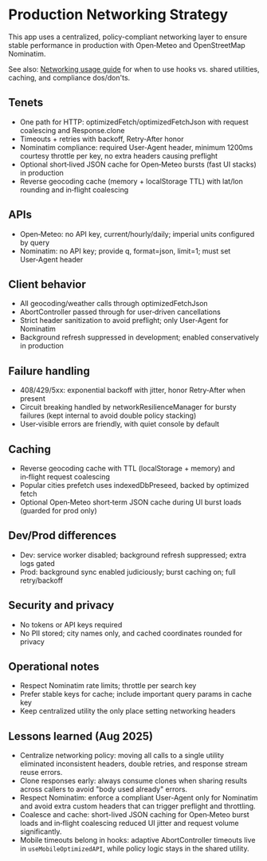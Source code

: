 # Production Networking Strategy

This app uses a centralized, policy-compliant networking layer to ensure stable performance in
production with Open‑Meteo and OpenStreetMap Nominatim.

See also: [Networking usage guide](../guides/NETWORKING_README.md) for when to use hooks vs. shared
utilities, caching, and compliance dos/don'ts.

## Tenets

- One path for HTTP: optimizedFetch/optimizedFetchJson with request coalescing and Response.clone
- Timeouts + retries with backoff, Retry‑After honor
- Nominatim compliance: required User‑Agent header, minimum 1200ms courtesy throttle per key, no
  extra headers causing preflight
- Optional short‑lived JSON cache for Open‑Meteo bursts (fast UI stacks) in production
- Reverse geocoding cache (memory + localStorage TTL) with lat/lon rounding and in‑flight coalescing

## APIs

- Open‑Meteo: no API key, current/hourly/daily; imperial units configured by query
- Nominatim: no API key; provide q, format=json, limit=1; must set User‑Agent header

## Client behavior

- All geocoding/weather calls through optimizedFetchJson
- AbortController passed through for user‑driven cancellations
- Strict header sanitization to avoid preflight; only User‑Agent for Nominatim
- Background refresh suppressed in development; enabled conservatively in production

## Failure handling

- 408/429/5xx: exponential backoff with jitter, honor Retry‑After when present
- Circuit breaking handled by networkResilienceManager for bursty failures (kept internal to avoid
  double policy stacking)
- User‑visible errors are friendly, with quiet console by default

## Caching

- Reverse geocoding cache with TTL (localStorage + memory) and in‑flight request coalescing
- Popular cities prefetch uses indexedDbPreseed, backed by optimized fetch
- Optional Open‑Meteo short‑term JSON cache during UI burst loads (guarded for prod only)

## Dev/Prod differences

- Dev: service worker disabled; background refresh suppressed; extra logs gated
- Prod: background sync enabled judiciously; burst caching on; full retry/backoff

## Security and privacy

- No tokens or API keys required
- No PII stored; city names only, and cached coordinates rounded for privacy

## Operational notes

- Respect Nominatim rate limits; throttle per search key
- Prefer stable keys for cache; include important query params in cache key
- Keep centralized utility the only place setting networking headers

## Lessons learned (Aug 2025)

- Centralize networking policy: moving all calls to a single utility eliminated inconsistent
  headers, double retries, and response stream reuse errors.
- Clone responses early: always consume clones when sharing results across callers to avoid "body
  used already" errors.
- Respect Nominatim: enforce a compliant User-Agent only for Nominatim and avoid extra custom
  headers that can trigger preflight and throttling.
- Coalesce and cache: short-lived JSON caching for Open‑Meteo burst loads and in‑flight coalescing
  reduced UI jitter and request volume significantly.
- Mobile timeouts belong in hooks: adaptive AbortController timeouts live in
  `useMobileOptimizedAPI`, while policy logic stays in the shared utility.

